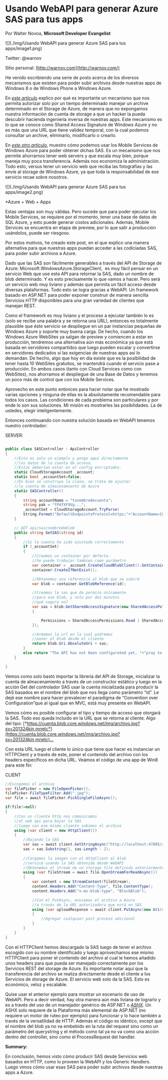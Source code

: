 

<properties
	pageTitle="Usando WebAPI para generar Azure SAS para tus apps"
	description="Usando WebAPI para generar Azure SAS para tus apps"
	services="cloud"
	documentationCenter=""
	authors="andygonusa"
	manager=""
	editor="andygonusa"/>

<tags
	ms.service="cloud"
	ms.workload="WebAPI"
	ms.tgt_pltfrm="na"
	ms.devlang="na"
	ms.topic="how-to-article"
	ms.date="05/13/2016"
	ms.author="andygonusa"/>

# Usando WebAPI para generar Azure SAS para tus apps


Por Walter Novoa, **Microsoft Developer Evangelist**

![](./img/Usando WebAPI para generar Azure SAS para tus apps/image1.png)

Twitter: @warnov

Sitio personal: [http://warnov.com](http://warnov.com/)

He venido escribiendo una serie de posts acerca de los diversos
mecanismos que existen para poder subir archivos desde nuestras apps de
Windows 8 o de Windows Phone a Windows Azure.

En [*este
artículo*](http://blogs.msdn.com/b/warnov/archive/2012/11/10/azure-como-backend-de-storage-para-windows-apps-y-el-poder-de-los-mobile-services.aspx)
explico por qué es importante un mecanismo que nos permita autorizar
solo por un tiempo determinado manejar un archive determinado en el
Storage de Azure, de manera que no expongamos nuestra información de
cuenta de storage a que un hacker la pueda descubrir hacienda ingeniería
inversa de nuestras apps. Este mecanismo es lo que se conoce como Shared
Access Signature de Windows Azure y no es más que una URL que tiene
validez temporal, con la cual podemos consultar un archive, eliminarlo,
modificarlo o crearlo.

En [*este otro
artículo*](http://blogs.msdn.com/b/warnov/archive/2012/11/10/adicionando-archivos-al-storage-de-azure-apps-con-mobile-services.aspx),
muestro cómo podemos usar los Mobile Services de Windows Azure para
poder obtener dichas SAS. Es un mecanismo que nos permite ahorrarnos
tener web servers y que escala muy bien, porque maneja muy poca
transferencia. Además nos economiza la administración. Todo esto, versus
tener un servicio web que reciba las fotografías y las envíe al storage
de Windows Azure, ya que toda la responsabilidad de ese servicio recae
sobre nosotros.

![](./img/Usando WebAPI para generar Azure SAS para tus apps/image2.png)

\*Azure + Web + Apps

Estas ventajas son muy válidas. Pero sucede que para poder ejecutar los
Mobile Services, se requiere por el momento, tener una base de datos de
SQL Azure, y esto puede generar costos adicionales. Además, Mobile
Services se encuentra en etapa de preview, por lo que salir a producción
usándolos, puede ser riesgoso.

Por estos motivos, he creado este post, en el que explico una manera
alternativa para que nuestras apps puedan acceder a las codiciadas SAS,
para poder subir archivos a Azure.

Dado que las SAS son fácilmente generables a través del API de Storage
de Azure: Microsoft.WindowsAzure.StorageClient,  es muy fácil pensar en
un servicio Web que use esta API para retornar la SAS, dado un nombre de
blob determinado. Y es esto precísamente lo que vamos a hacer. Pero será
un servicio web muy liviano y además que permita un fácil acceso desde
diversas plataformas. Todo esto se logra gracias a WebAPI. Un framework
basado en ASP.NET para poder exponer construir de manera sencilla
Servicios HTTP disponibles para una gran variedad de clientes que
manejan REST.

Como el framework es muy liviano y el proceso a ejecutar también lo es
(solo se recibe una palabra y se retorna una URL), entonces es
totalmente plausible que éste servicio se despliegue en un par
instancias pequeñas de Windows Azure y soporte muy buena carga. De
hecho, cuando los Windows Azure WebSites ya salgan de preview y
comiencen a estar en producción, tendremos una alternativa aún más
económica ya que está basada en servidores compartidos que luego pueden
escalar y convertirse en servidores dedicados si las exigencias de
nuestras apps así lo demandan. De hecho, algo que hoy en día existe que
es la posibilidad de tener hasta 10 WebSites gratuitos, se mantendrá
cuando el servicio pase a producción. En ambos casos (tanto con Cloud
Services como con WebSites), nos ahorramos el despliegue de una Base de
Datos y tenemos un poco más de control que con los Mobile Services.

Aprovecho en este punto entonces para hacer notar que he mostrado varias
opciones y ninguna de ellas es la absolutamente recomendable para todos
los casos. Las condiciones de cada problema son particulares y por ende
lo son sus soluciones. Mi misión es mostrarles las posibilidades. La de
ustedes, elegir inteligentemente.

Entonces continuando con nuestra solución basada en WebAPI tenemos
nuestro controlador:

SERVER:

```C#

public class SASController : ApiController
{
    //Esto es solo un ejemplo y pongo aquí directamente
    //los datos de la cuenta de acceso.
    //Estos deberían estar en el config encriptados.
    static CloudStorageAccount _account;
    static bool _accountSet=false;
    //En bien se construye la clase, se trata de ajustar
    //la cuenta de almacenamiento de Azure
    static SASController()
    {
        string accountName = "tunombredecuenta";
        string pak = "fP4fXF9Vg...";
        _accountSet = CloudStorageAccount.TryParse(
        String.Format("DefaultEndpointsProtocol=https;"+"AccountName={0};AccountKey={1}",accountName, pak), out _account);
    }

    // GET api/sas/nombredeblob
    public string GetSAS(string id)
    {
        //Si la cuenta ha sido ajustada correctamente
        if (_accountSet)
        {
            //Creamos un container por defecto.
            //Se puede trabajar tambien como parámetro
            var container = _account.CreateCloudBlobClient().GetContainerReference("testcontainer");
            container.CreateIfNotExist();

            //Obtenemos una referencia al blob que se subirá
            var blob = container.GetBlobReference(id);

            //Creamos la sas que da permiso únicamente
            //para ese blob, y solo por dos minutos
            //qué seguro no?
            var sas = blob.GetSharedAccessSignature(new SharedAccessPolicy()
            {

                Permissions = SharedAccessPermissions.Read | SharedAccessPermissions.Write, SharedAccessExpiryTime = DateTime.UtcNow + TimeSpan.FromMinutes(2)
            });

            //Armamos la url en la cual podremos
            //poner el blob desde el cliente
            return blob.Uri.AbsoluteUri + sas;
        }
        else return "The API has not been configurated yet, "+"pray to the heavens for them to configure it";
    }

}
```

Vemos como solo bastó importar la librería del API de Storage,
inicializar la cuenta de almacenamiento a través de un constructor
estático y luego en la acción Get del controlador SAS usar la cuenta
inicializada para producir la SAS basados en el nombre del blob que nos
llega como parámetro “id”. Le dejé ese nombre para hacer prevalecer el
paradigma de “Convention over Configuration”que al igual que en MVC,
está muy presente en WebAPI.

Vemos cómo es posible configurar el tipo y tiempo de acceso que otorgará
la SAS. Todo eso queda incluido en la URL que se retorna al cliente.
Algo del tipo:
[*https://cuenta.blob.core.windows.net/img/archivo.jpg?sv=201324kjn,mnetc*](https://cuenta.blob.core.windows.net/img/archivo.jpg?sv=201324kjn,mnetc)…

Con esta URL luego el cliente lo único que tiene que hacer es instanciar
un HTTPClient y a través de este, poner el contenido del archivo con los
headers específicos en dicha URL. Veámos el código de una app de Win8
para este fin:

CLIENT

``` C#
//Escogemos el archivo
var filePicker = new FileOpenPicker();
filePicker.FileTypeFilter.Add(".jpg");
var file = await filePicker.PickSingleFileAsync();

if(file!=null)
{
    //Con un cliente http nos comunicamos
    //al web api para bajar la SAS
    //luego con ese mismo cliente subimos el archivo
    using (var client = new HttpClient())
    {
        //Bajando la SAS
        var sas = await client.GetStringAsync("http://localhost:47805/api/sas/" + file.Name);
        sas = sas.Substring(1, sas.Length - 2);
        
        //Cargamos la imagen con el HttpClient al blob
        //service usando la SAS obtenida desde WebAPI
        //Obtenemos el stream de un storage file definido anteriormente
        using (var fileStream = await file.OpenStreamForReadAsync())
        {
            var content = new StreamContent(fileStream);
            content.Headers.Add("Content-Type", file.ContentType);
            content.Headers.Add("x-ms-blob-type", "BlockBlob");

            //Con el PutAsync, enviamos el archivo a Azure
            //a través de la URL autorizadora que está en SAS
            using (var uploadResponse = await client.PutAsync(new Uri(sas), content))
            {
                //Agregar cualquier post proceso adicional
            }
        }
    }
}
```

Con el HTTPClient hemos descargado la SAS luego de tener el archivo
escogido con su nombre identificado y luego aprovechamos ese mismo
HTTPClient para poner el contenido del archivo al cual le hemos añadido
unos headers para que pueda ser manejado correctamente por los Servicios
REST del storage de Azure. Es importante notar aquí que la transferencia
del archivo se realiza directamente desde el cliente a los Servicios de
storage de Azure. El servicio web solo da la SAS. Esto es económico,
veloz y escalable.

Quise usar el anterior ejemplo para mostrar un escenario de uso de
WebAPI. Pero a decir verdad, hay otra manera aún más liviana de lograrlo
y es a través del uso de un manejador genérico de ASP.NET o
[*ASHX*](http://blogs.msdn.com/b/warnov/archive/2009/08/15/introducci-n-a-generic-handlers-en-asp-net.aspx).
Un ASHX solo requiere de la Plataforma más elemental de ASP.NET (no
requiere un motor de ruteo por ejemplo) para funcionar y lo hace también
a través de la versatilidad de HTTP. Además el código es idéntico,
except que el nombre del blob ya no va embebido en la ruta del request
sino como un parámetro del querystring y el método como tal ya no va
como una acción dentro del controller, sino como el ProcessRequest del
handler.

**Summary:**

En conclusión, hemos visto cómo producir SAS desde Servicios web basados
en HTTP, como lo proveen la WebAPI y los Generic Handlers. Luego vimos
cómo usar esas SAS para poder subir archivos desde nuestras apps a
Azure.
